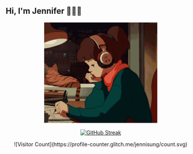 ## Hi, I'm Jennifer 👩🏻‍💻

<div align="center">
  <img src="img/lofi-girl.gif" alt="Lofi Girl" width="300">
</div>


<p align="center">
  <a href="https://git.io/streak-stats">
    <img src="https://streak-stats.demolab.com?user=jennisung&theme=submarine-flowers" alt="GitHub Streak">
  </a>
</p>

<p align="center">
  ![Visitor Count](https://profile-counter.glitch.me/jennisung/count.svg)
</p>


